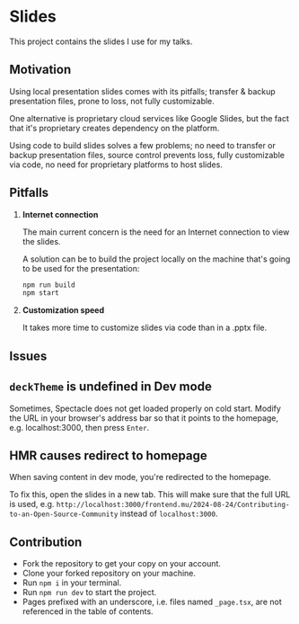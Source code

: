 # Slides

This project contains the slides I use for my talks.

## Motivation

Using local presentation slides comes with its pitfalls; transfer & backup presentation files, prone to loss, not fully customizable.

One alternative is proprietary cloud services like Google Slides, but the fact that it's proprietary creates dependency on the platform.

Using code to build slides solves a few problems; no need to transfer or backup presentation files, source control prevents loss, fully customizable via code, no need for proprietary platforms to host slides.

## Pitfalls

1. **Internet connection**

   The main current concern is the need for an Internet connection to view the slides.

   A solution can be to build the project locally on the machine that's going to be used for the presentation:

   ```bash
   npm run build
   npm start
   ```

1. **Customization speed**

   It takes more time to customize slides via code than in a .pptx file.

## Issues

## `deckTheme` is undefined in Dev mode

Sometimes, Spectacle does not get loaded properly on cold start. Modify the URL in your browser's address bar so that it points to the homepage, e.g. localhost:3000, then press `Enter`.

## HMR causes redirect to homepage

When saving content in dev mode, you're redirected to the homepage.

To fix this, open the slides in a new tab. This will make sure that the full URL is used, e.g. `http://localhost:3000/frontend.mu/2024-08-24/Contributing-to-an-Open-Source-Community` instead of `localhost:3000`.

## Contribution

- Fork the repository to get your copy on your account.
- Clone your forked repository on your machine.
- Run `npm i` in your terminal.
- Run `npm run dev` to start the project.
- Pages prefixed with an underscore, i.e. files named `_page.tsx`, are not referenced in the table of contents.
